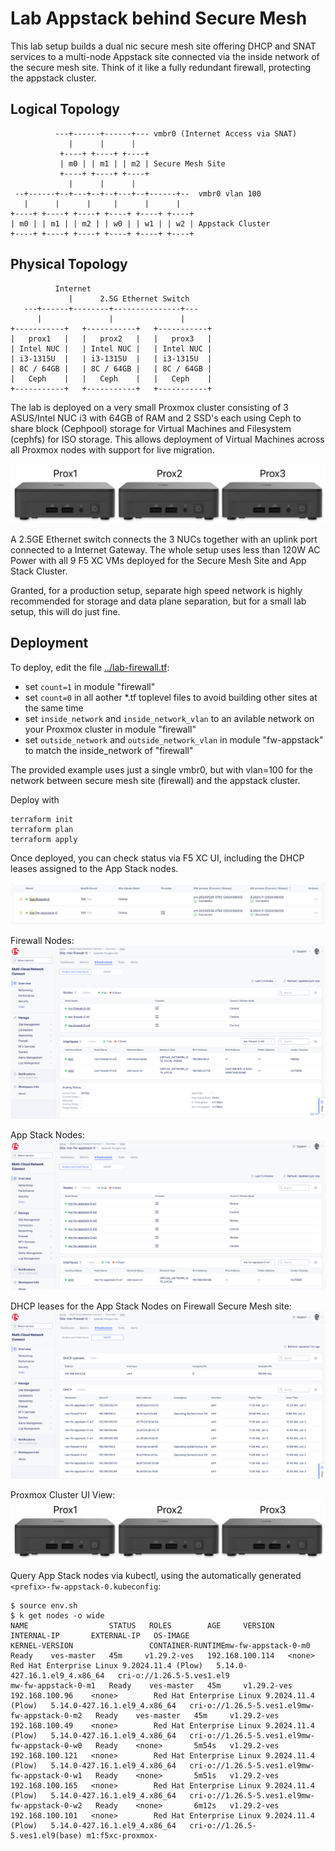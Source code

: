 # Lab Appstack behind Secure Mesh

This lab setup builds a dual nic secure mesh site offering DHCP and SNAT services
to a multi-node Appstack site connected via the inside network of the secure mesh
site. Think of it like a fully redundant firewall, protecting the appstack cluster.


## Logical Topology

```
          ---+------+------+--- vmbr0 (Internet Access via SNAT)
             |      |      |              
           +----+ +----+ +----+
           | m0 | | m1 | | m2 | Secure Mesh Site
           +----+ +----+ +----+
             |      |      |              
 --+------+--+---+--+--+---+--+------+--  vmbr0 vlan 100
   |      |      |     |      |      |
+----+ +----+ +----+ +----+ +----+ +----+ 
| m0 | | m1 | | m2 | | w0 | | w1 | | w2 | Appstack Cluster
+----+ +----+ +----+ +----+ +----+ +----+ 

```

## Physical Topology

```
          Internet
             |      2.5G Ethernet Switch
   ---+------+--------+---------------+---
      |               |               |
+-----------+   +-----------+   +-----------+
|   prox1   |   |   prox2   |   |   prox3   |
| Intel NUC |   | Intel NUC |   | Intel NUC |
| i3-1315U  |   | i3-1315U  |   | i3-1315U  |
| 8C / 64GB |   | 8C / 64GB |   | 8C / 64GB |
|   Ceph    |   |   Ceph    |   |   Ceph    | 
+-----------+   +-----------+   +-----------+

```


The lab is deployed on a very small Proxmox cluster consisting of 3 ASUS/Intel NUC i3 with
64GB of RAM and 2 SSD's each using Ceph to share block (Cephpool) storage for Virtual Machines and Filesystem (cephfs) 
for ISO storage. This allows deployment of Virtual Machines across all Proxmox nodes with support for live migration.

![proxmox cluster](proxmox_cluster_photo.jpg)

A 2.5GE Ethernet switch connects the 3 NUCs together with an uplink port connected to a Internet Gateway. The whole setup
uses less than 120W AC Power with all 9 F5 XC VMs deployed for the Secure Mesh Site and App Stack Cluster.

Granted, for a production setup, separate high speed network is highly recommended for storage and data plane separation, but
for a small lab setup, this will do just fine.


## Deployment

To deploy, edit the file [../lab-firewall.tf](../lab-firewall.tf):

- set `count=1` in module "firewall"
- set `count=0` in all aother *.tf toplevel files to avoid building other sites at the same time
- set `inside_network` and `inside_network_vlan` to an avilable network on your Proxmox cluster in module "firewall"
- set `outside_network` and `outside_network_vlan` in module "fw-appstack" to match the inside_network of "firewall"

The provided example uses just a single vmbr0, but with vlan=100 for the network between secure mesh site (firewall) and
the appstack cluster.

Deploy with

```
terraform init
terraform plan
terraform apply
```

Once deployed, you can check status via F5 XC UI, including the DHCP leases assigned to the App Stack nodes. 

![F5XC UI Sites](f5xc_ui_sites.jpg)

Firewall Nodes:
![F5XC Firewall Nodes](f5xc_firewall_nodes.jpg)

App Stack Nodes:
![F5XC Appstack Nodes](f5xc_appstack_nodes.jpg)

DHCP leases for the App Stack Nodes on Firewall Secure Mesh site:
![F5XC dhcp leases](f5xc_dhcp_leases.jpg)

Proxmox Cluster UI View:
![Proxmox cluster view](proxmox_cluster_photo.jpg)

Query App Stack nodes via kubectl, using the automatically generated `<prefix>-fw-appstack-0.kubeconfig`:

```
$ source env.sh
$ k get nodes -o wide
NAME                  STATUS   ROLES        AGE     VERSION       INTERNAL-IP       EXTERNAL-IP   OS-IMAGE                                      KERNEL-VERSION                 CONTAINER-RUNTIMEmw-fw-appstack-0-m0   Ready    ves-master   45m     v1.29.2-ves   192.168.100.114   <none>        Red Hat Enterprise Linux 9.2024.11.4 (Plow)   5.14.0-427.16.1.el9_4.x86_64   cri-o://1.26.5-5.ves1.el9
mw-fw-appstack-0-m1   Ready    ves-master   45m     v1.29.2-ves   192.168.100.96    <none>        Red Hat Enterprise Linux 9.2024.11.4 (Plow)   5.14.0-427.16.1.el9_4.x86_64   cri-o://1.26.5-5.ves1.el9mw-fw-appstack-0-m2   Ready    ves-master   45m     v1.29.2-ves   192.168.100.49    <none>        Red Hat Enterprise Linux 9.2024.11.4 (Plow)   5.14.0-427.16.1.el9_4.x86_64   cri-o://1.26.5-5.ves1.el9mw-fw-appstack-0-w0   Ready    <none>       5m54s   v1.29.2-ves   192.168.100.121   <none>        Red Hat Enterprise Linux 9.2024.11.4 (Plow)   5.14.0-427.16.1.el9_4.x86_64   cri-o://1.26.5-5.ves1.el9mw-fw-appstack-0-w1   Ready    <none>       5m51s   v1.29.2-ves   192.168.100.165   <none>        Red Hat Enterprise Linux 9.2024.11.4 (Plow)   5.14.0-427.16.1.el9_4.x86_64   cri-o://1.26.5-5.ves1.el9mw-fw-appstack-0-w2   Ready    <none>       6m12s   v1.29.2-ves   192.168.100.101   <none>        Red Hat Enterprise Linux 9.2024.11.4 (Plow)   5.14.0-427.16.1.el9_4.x86_64   cri-o://1.26.5-5.ves1.el9(base) m1:f5xc-proxmox-
```
